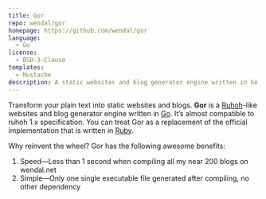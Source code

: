```yaml
---
title: Gor
repo: wendal/gor
homepage: https://github.com/wendal/gor
language:
  - Go
license:
  - BSD-3-Clause
templates:
  - Mustache
description: A static websites and blog generator engine written in Go
---
```


Transform your plain text into static websites and blogs.
**Gor** is a [Ruhoh](http://ruhoh.com/)-like websites and blog generator engine written in [Go](http://golang.org/). It’s almost compatible to ruhoh 1.x specification. You can treat Gor as a replacement of the official implementation that is written in [Ruby](http://www.ruby-lang.org/en/).

Why reinvent the wheel? Gor has the following awesome benefits:

1. Speed&mdash;Less than 1 second when compiling all my near 200 blogs on wendal.net
2. Simple&mdash;Only one single executable file generated after compiling, no other dependency
